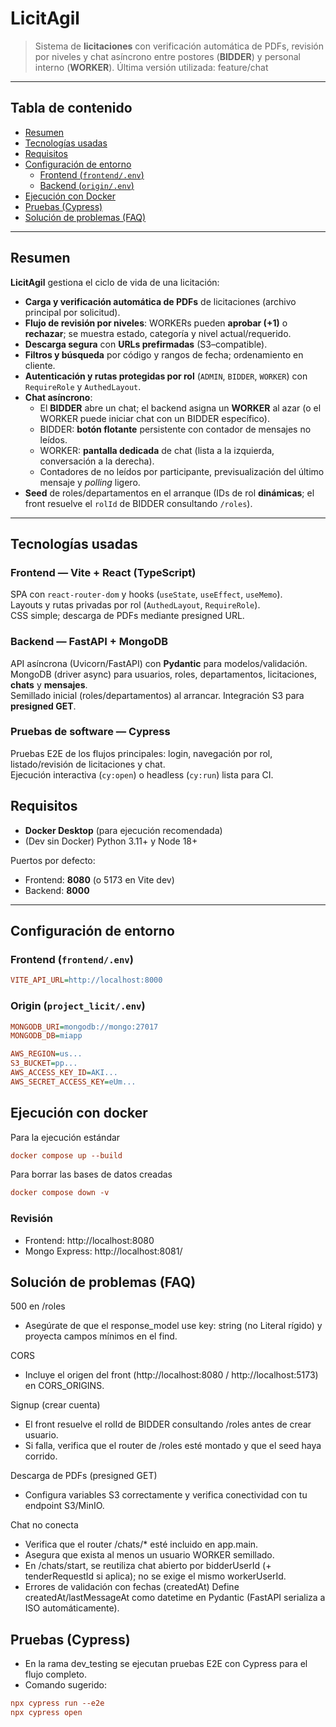 # LicitAgil

> Sistema de **licitaciones** con verificación automática de PDFs, revisión por niveles y chat asíncrono entre postores (**BIDDER**) y personal interno (**WORKER**).
> Última versión utilizada: feature/chat

---

## Tabla de contenido
- [Resumen](#resumen)
- [Tecnologías usadas](#tecnologías-usadas)
- [Requisitos](#requisitos)
- [Configuración de entorno](#configuración-de-entorno)
  - [Frontend (`frontend/.env`)](#frontend_env)
  - [Backend (`origin/.env`)](#origin_env)
- [Ejecución con Docker](#ejecución-con-docker)
- [Pruebas (Cypress)](#pruebas-cypress)
- [Solución de problemas (FAQ)](#solución-de-problemas-faq)

---

## Resumen

**LicitAgil** gestiona el ciclo de vida de una licitación:

- **Carga y verificación automática de PDFs** de licitaciones (archivo principal por solicitud).
- **Flujo de revisión por niveles**: WORKERs pueden **aprobar (+1)** o **rechazar**; se muestra estado, categoría y nivel actual/requerido.
- **Descarga segura** con **URLs prefirmadas** (S3–compatible).
- **Filtros y búsqueda** por código y rangos de fecha; ordenamiento en cliente.
- **Autenticación y rutas protegidas por rol** (`ADMIN`, `BIDDER`, `WORKER`) con `RequireRole` y `AuthedLayout`.
- **Chat asíncrono**:
  - El **BIDDER** abre un chat; el backend asigna un **WORKER** al azar (o el WORKER puede iniciar chat con un BIDDER específico).
  - BIDDER: **botón flotante** persistente con contador de mensajes no leídos.
  - WORKER: **pantalla dedicada** de chat (lista a la izquierda, conversación a la derecha).
  - Contadores de no leídos por participante, previsualización del último mensaje y *polling* ligero.
- **Seed** de roles/departamentos en el arranque (IDs de rol **dinámicas**; el front resuelve el `rolId` de BIDDER consultando `/roles`).

---

## Tecnologías usadas

### Frontend — **Vite + React (TypeScript)**
SPA con `react-router-dom` y hooks (`useState`, `useEffect`, `useMemo`).  
Layouts y rutas privadas por rol (`AuthedLayout`, `RequireRole`).  
CSS simple; descarga de PDFs mediante presigned URL.

### Backend — **FastAPI + MongoDB**
API asíncrona (Uvicorn/FastAPI) con **Pydantic** para modelos/validación.  
MongoDB (driver async) para usuarios, roles, departamentos, licitaciones, **chats** y **mensajes**.  
Semillado inicial (roles/departamentos) al arrancar. Integración S3 para **presigned GET**.

### Pruebas de software — **Cypress**
Pruebas E2E de los flujos principales: login, navegación por rol, listado/revisión de licitaciones y chat.  
Ejecución interactiva (`cy:open`) o headless (`cy:run`) lista para CI.

## Requisitos

- **Docker Desktop** (para ejecución recomendada)  
- (Dev sin Docker) Python 3.11+ y Node 18+

Puertos por defecto:
- Frontend: **8080** (o 5173 en Vite dev)
- Backend: **8000**

---

## Configuración de entorno

### Frontend (`frontend/.env`)
```ini
VITE_API_URL=http://localhost:8000
```

### Origin (`project_licit/.env`)

```ini
MONGODB_URI=mongodb://mongo:27017
MONGODB_DB=miapp

AWS_REGION=us...
S3_BUCKET=pp...
AWS_ACCESS_KEY_ID=AKI...
AWS_SECRET_ACCESS_KEY=eUm...
```

## Ejecución con docker

Para la ejecución estándar
```ini
docker compose up --build
```

Para borrar las bases de datos creadas

```ini
docker compose down -v
```
### Revisión
- Frontend: http://localhost:8080
- Mongo Express: http://localhost:8081/

## Solución de problemas (FAQ)

500 en /roles
- Asegúrate de que el response_model use key: string (no Literal rígido) y proyecta campos mínimos en el find.

CORS
- Incluye el origen del front (http://localhost:8080 / http://localhost:5173) en CORS_ORIGINS.

Signup (crear cuenta)
- El front resuelve el rolId de BIDDER consultando /roles antes de crear usuario.
- Si falla, verifica que el router de /roles esté montado y que el seed haya corrido.

Descarga de PDFs (presigned GET)
- Configura variables S3 correctamente y verifica conectividad con tu endpoint S3/MinIO.

Chat no conecta
- Verifica que el router /chats/* esté incluido en app.main.
- Asegura que exista al menos un usuario WORKER semillado.
- En /chats/start, se reutiliza chat abierto por bidderUserId (+ tenderRequestId si aplica); no se exige el mismo workerUserId.
- Errores de validación con fechas (createdAt)
Define createdAt/lastMessageAt como datetime en Pydantic (FastAPI serializa a ISO automáticamente).

## Pruebas (Cypress)
- En la rama dev_testing se ejecutan pruebas E2E con Cypress para el flujo completo.
- Comando sugerido:
```ini
npx cypress run --e2e
npx cypress open

```
